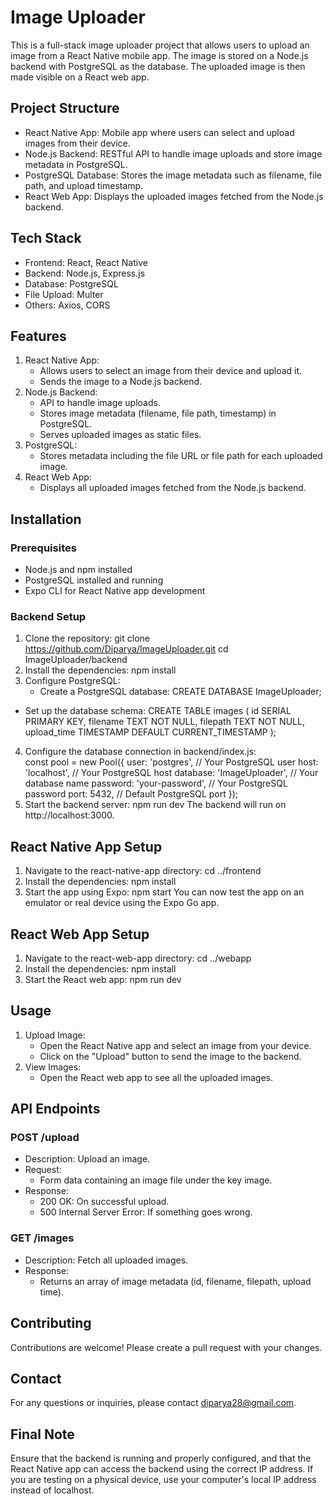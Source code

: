 # Image Uploader 
This is a full-stack image uploader project that allows users to upload an image from a React Native mobile app. The image is stored on a Node.js backend with PostgreSQL as the database. The uploaded image is then made visible on a React web app.

## Project Structure
- React Native App: Mobile app where users can select and upload images from their device.
- Node.js Backend: RESTful API to handle image uploads and store image metadata in PostgreSQL.
- PostgreSQL Database: Stores the image metadata such as filename, file path, and upload timestamp.
- React Web App: Displays the uploaded images fetched from the Node.js backend.

## Tech Stack
- Frontend: React, React Native
- Backend: Node.js, Express.js
- Database: PostgreSQL
- File Upload: Multer
- Others: Axios, CORS

## Features
1. React Native App:
   - Allows users to select an image from their device and upload it.
   - Sends the image to a Node.js backend.
2. Node.js Backend:
   - API to handle image uploads.
   - Stores image metadata (filename, file path, timestamp) in PostgreSQL.
   - Serves uploaded images as static files.
3. PostgreSQL:
   - Stores metadata including the file URL or file path for each uploaded image.
4. React Web App:
   - Displays all uploaded images fetched from the Node.js backend.

## Installation
### Prerequisites
  - Node.js and npm installed
  - PostgreSQL installed and running
  - Expo CLI for React Native app development

### Backend Setup
1. Clone the repository:
   git clone https://github.com/Diparya/ImageUploader.git
   cd ImageUploader/backend
2. Install the dependencies:
   npm install
3. Configure PostgreSQL:<br/>
   - Create a PostgreSQL database:
     CREATE DATABASE ImageUploader;
  -  Set up the database schema:
     CREATE TABLE images (
     id SERIAL PRIMARY KEY,
     filename TEXT NOT NULL,
     filepath TEXT NOT NULL,
     upload_time TIMESTAMP DEFAULT CURRENT_TIMESTAMP
     );
4. Configure the database connection in backend/index.js:<br/>
    const pool = new Pool({
    user: 'postgres',   // Your PostgreSQL user
    host: 'localhost',  // Your PostgreSQL host
    database: 'ImageUploader',  // Your database name
    password: 'your-password',  // Your PostgreSQL password
    port: 5432,  // Default PostgreSQL port
    });
5. Start the backend server:
   npm run dev
The backend will run on http://localhost:3000.

## React Native App Setup
1. Navigate to the react-native-app directory:
   cd ../frontend
2. Install the dependencies:
   npm install
3. Start the app using Expo:
   npm start
You can now test the app on an emulator or real device using the Expo Go app.

## React Web App Setup
1. Navigate to the react-web-app directory:
   cd ../webapp
2. Install the dependencies:
   npm install
3. Start the React web app:
   npm run dev

## Usage
1. Upload Image:
   - Open the React Native app and select an image from your device.
   - Click on the "Upload" button to send the image to the backend.
2. View Images:
   - Open the React web app to see all the uploaded images.
  
## API Endpoints
### POST /upload
- Description: Upload an image.
- Request:
     - Form data containing an image file under the key image.
- Response:
     - 200 OK: On successful upload.
     - 500 Internal Server Error: If something goes wrong.
### GET /images
- Description: Fetch all uploaded images.
- Response:
     - Returns an array of image metadata (id, filename, filepath, upload time).

## Contributing
Contributions are welcome! Please create a pull request with your changes.

## Contact
For any questions or inquiries, please contact diparya28@gmail.com.

## Final Note
Ensure that the backend is running and properly configured, and that the React Native app can access the backend using the correct IP address. If you are testing on a physical device, use your computer's local IP address instead of localhost.
